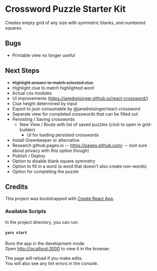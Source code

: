 # Crossword Puzzle Starter Kit

Creates empty grid of any size with symmetric blanks, and numbered squares.

## Bugs
* Printable view no longer useful


## Next Steps
* ~~Highlight answer to match selected clue~~
* Highlight clue to match highlighted word
* Actual css modules
* UI improvements (https://jaredreisinger.github.io/react-crossword/)
* Clue height determined by input
* Export to json consumable by @jaredreisinger/react-crossword
* Separate view for completed crosswords that can be filled out
* Persisting / Saving crosswords
  * New View / Route with list of saved puzzles (click to open in grid-builder)
	* UI for loading persisted crosswords
* Install Greenkeeper or alternative
* Research github.pages.io -- https://pages.github.com/ -- (not sure about privacy with this option though)
* Publish / Deploy
* Option to disable blank square symmetry
* Option to fill in a word (a word that doesn't also create non-words)
* Option for completing the puzzle


## Credits

This project was bootstrapped with [Create React App](https://github.com/facebook/create-react-app).

### Available Scripts

In the project directory, you can run:

#### `yarn start`

Runs the app in the development mode.<br>
Open [http://localhost:3000](http://localhost:3000) to view it in the browser.

The page will reload if you make edits.<br>
You will also see any lint errors in the console.
